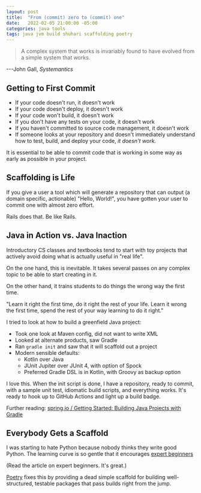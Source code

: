 ```yaml
---
layout: post
title:  "From (commit) zero to (commit) one"
date:   2022-02-05 21:00:00 -05:00
categories: java tools
tags: java jvm build shuhari scaffolding poetry
---
```


> A complex system that works is invariably found to have evolved from a
> simple system that works.

---John Gall, _Systemantics_

## Getting to First Commit

- If your code doesn't run, it doesn't work
- If your code doesn't deploy, it doesn't work
- If your code won't build, it doesn't work
- If you don't have any tests on your code, it doesn't work
- If you haven't committed to source code management, it doesn't work
- If someone looks at your repository and doesn't immediately understand how
  to test, build, and deploy your code, _it doesn't work_.

It is essential to be able to commit code that is working in some way as early
as possible in your project.

## Scaffolding is Life

If you give a user a tool which will generate a repository that can output
(a domain specific, actionable) "Hello, World!", you have gotten your user
to commit one with almost zero effort.

Rails does that. Be like Rails.

## Java in Action vs. Java Inaction

Introductory CS classes and textbooks tend to start with toy projects that
actively avoid doing what is actually useful in "real life".

On the one hand, this is inevitable. It takes several passes on any complex
topic to be able to start creating in it.

On the other hand, it trains students to do things the wrong way the first
time.

"Learn it right the first time, do it right the rest of your life. Learn it
wrong the first time, spend the rest of your way learning to do it right."

I tried to look at how to build a greenfield Java project:

- Took one look at Maven config, did not want to write XML
- Looked at alternate products, saw Gradle
- Ran `gradle init` and saw that it will scaffold out a project
- Modern sensible defaults:
  - Kotlin over Java
  - JUnit Jupiter over JUnit 4, with option of Spock
  - Preferred Gradle DSL is in Kotlin, with Groovy as backup option

I love this. When the init script is done, I have a repository, ready to
commit, with a sample unit test, idiomatic build scripts, and everything
works. It's ready to hook up to GitHub Actions and light up a build badge.

Further reading:
[spring.io / Getting Started: Building Java Projects with Gradle](https://github.com/xwhelan/xwhelan.github.io/settings/hooks/341781725/deliveries)

## Everybody Gets a Scaffold

I was starting to hate Python because nobody thinks they write good Python.
The learning curve is so gentle that it encourages [expert beginners](https://daedtech.com/how-developers-stop-learning-rise-of-the-expert-beginner/)

(Read the article on expert beginners. It's great.)

[Poetry](https://python-poetry.org) fixes this by providing a dead simple
scaffold for building well-structured, testable packages that pass builds
right from the jump.
